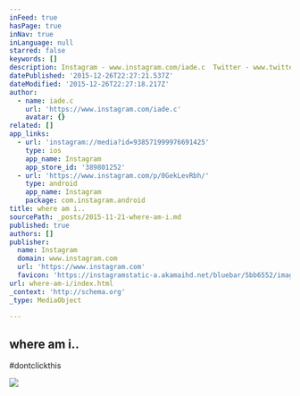 ```yaml
---
inFeed: true
hasPage: true
inNav: true
inLanguage: null
starred: false
keywords: []
description: Instagram - www.instagram.com/iade.c  Twitter - www.twitter.com/iadec  Facebook - www.facebook.com/iadec  email - adrian@bbiab.com  skype - webadec
datePublished: '2015-12-26T22:27:21.537Z'
dateModified: '2015-12-26T22:27:18.217Z'
author:
  - name: iade.c
    url: 'https://www.instagram.com/iade.c'
    avatar: {}
related: []
app_links:
  - url: 'instagram://media?id=938571999976691425'
    type: ios
    app_name: Instagram
    app_store_id: '389801252'
  - url: 'https://www.instagram.com/p/0GekLevRbh/'
    type: android
    app_name: Instagram
    package: com.instagram.android
title: where am i..
sourcePath: _posts/2015-11-21-where-am-i.md
published: true
authors: []
publisher:
  name: Instagram
  domain: www.instagram.com
  url: 'https://www.instagram.com'
  favicon: 'https://instagramstatic-a.akamaihd.net/bluebar/5bb6552/images/ico/favicon.ico'
url: where-am-i/index.html
_context: 'http://schema.org'
_type: MediaObject

---
```

<article style=""><h1>where am i..</h1><p>#dontclickthis</p><img src="https://s3-us-west-2.amazonaws.com/the-grid-img/p/e860f89b8e275838146d68687418bb8c22398b21.jpg" /></article>